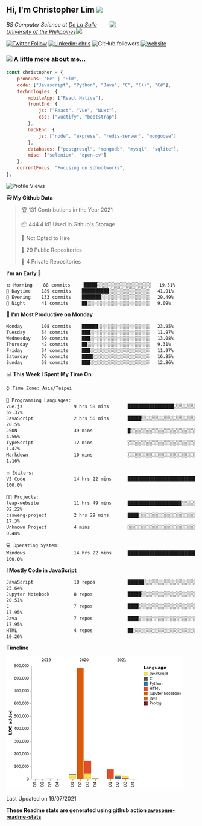 <h2>Hi, I'm Christopher Lim <img src="https://media3.giphy.com/media/r3SVtaGUukD5V6UjzP/giphy.gif" width="50" /></h2>
<img align='right' src="https://media.giphy.com/media/M9gbBd9nbDrOTu1Mqx/giphy.gif" width="230">
<p><em>BS Computer Science at <a href="https://www.dlsu.edu.ph/">De La Salle University of the Philippines</a><img src="https://media.giphy.com/media/WUlplcMpOCEmTGBtBW/giphy.gif" width="30"> 
</em></p>

[![Twitter Follow](https://img.shields.io/twitter/follow/ClovesJL?label=Follow)](https://twitter.com/intent/follow?screen_name=ClovesJL)
[![Linkedin: chris](https://img.shields.io/badge/-chris-blue?style=flat-square&logo=Linkedin&logoColor=white&link=https://www.linkedin.com/in/christopher-lim-122831183/)](https://www.linkedin.com/in/christopher-lim-122831183/)
![GitHub followers](https://img.shields.io/github/followers/cc-visionary?label=Follow&style=social)
[![website](https://img.shields.io/badge/Website-46a2f1.svg?&style=flat-square&logo=Google-Chrome&logoColor=white&link=http://christopherlim.surge.sh/)](http://christopherlim.surge.sh/)

### <img src="https://media.giphy.com/media/VgCDAzcKvsR6OM0uWg/giphy.gif" width="50"> A little more about me...  

```javascript
const christopher = {
    pronouns: "He" | "Him",
    code: ["Javascript", "Python", "Java", "C", "C++", "C#"],
    technologies: {
        mobileApp: ["React Native"],
        frontEnd: {
            js: ["React", "Vue", "Nuxt"],
            css: ["vuetify", "bootstrap"]
        },
        backEnd: {
            js: ["node", "express", "redis-server", "mongoose"]
        },
        databases: ["postgresql", "mongodb", "mysql", "sqlite"],
        misc: ["selenium", "open-cv"]
    },
    currentFocus: "Focusing on schoolworks",
};
```

<!--START_SECTION:waka-->
![Profile Views](http://img.shields.io/badge/Profile%20Views-1-blue)

**🐱 My Github Data** 

> 🏆 131 Contributions in the Year 2021
 > 
> 📦 444.4 kB Used in Github's Storage 
 > 
> 🚫 Not Opted to Hire
 > 
> 📜 29 Public Repositories 
 > 
> 🔑 4 Private Repositories  
 > 
**I'm an Early 🐤** 

```text
🌞 Morning    88 commits     █████░░░░░░░░░░░░░░░░░░░░   19.51% 
🌆 Daytime    189 commits    ██████████░░░░░░░░░░░░░░░   41.91% 
🌃 Evening    133 commits    ███████░░░░░░░░░░░░░░░░░░   29.49% 
🌙 Night      41 commits     ██░░░░░░░░░░░░░░░░░░░░░░░   9.09%

```
📅 **I'm Most Productive on Monday** 

```text
Monday       108 commits    ██████░░░░░░░░░░░░░░░░░░░   23.95% 
Tuesday      54 commits     ███░░░░░░░░░░░░░░░░░░░░░░   11.97% 
Wednesday    59 commits     ███░░░░░░░░░░░░░░░░░░░░░░   13.08% 
Thursday     42 commits     ██░░░░░░░░░░░░░░░░░░░░░░░   9.31% 
Friday       54 commits     ███░░░░░░░░░░░░░░░░░░░░░░   11.97% 
Saturday     76 commits     ████░░░░░░░░░░░░░░░░░░░░░   16.85% 
Sunday       58 commits     ███░░░░░░░░░░░░░░░░░░░░░░   12.86%

```


📊 **This Week I Spent My Time On** 

```text
⌚︎ Time Zone: Asia/Taipei

💬 Programming Languages: 
Vue.js                   9 hrs 58 mins       █████████████████░░░░░░░░   69.37% 
JavaScript               2 hrs 56 mins       █████░░░░░░░░░░░░░░░░░░░░   20.5% 
JSON                     39 mins             █░░░░░░░░░░░░░░░░░░░░░░░░   4.56% 
TypeScript               12 mins             ░░░░░░░░░░░░░░░░░░░░░░░░░   1.47% 
Markdown                 10 mins             ░░░░░░░░░░░░░░░░░░░░░░░░░   1.16%

🔥 Editors: 
VS Code                  14 hrs 22 mins      █████████████████████████   100.0%

🐱‍💻 Projects: 
leap-website             11 hrs 49 mins      ████████████████████░░░░░   82.22% 
cssweng-project          2 hrs 29 mins       ████░░░░░░░░░░░░░░░░░░░░░   17.3% 
Unknown Project          4 mins              ░░░░░░░░░░░░░░░░░░░░░░░░░   0.48%

💻 Operating System: 
Windows                  14 hrs 22 mins      █████████████████████████   100.0%

```

**I Mostly Code in JavaScript** 

```text
JavaScript               10 repos            ██████░░░░░░░░░░░░░░░░░░░   25.64% 
Jupyter Notebook         8 repos             █████░░░░░░░░░░░░░░░░░░░░   20.51% 
C                        7 repos             ████░░░░░░░░░░░░░░░░░░░░░   17.95% 
Java                     7 repos             ████░░░░░░░░░░░░░░░░░░░░░   17.95% 
HTML                     4 repos             ██░░░░░░░░░░░░░░░░░░░░░░░   10.26%

```


**Timeline**

![Chart not found](https://raw.githubusercontent.com/cc-visionary/cc-visionary/master/charts/bar_graph.png) 


 Last Updated on 19/07/2021
<!--END_SECTION:waka-->

**These Readme stats are generated using github action [awesome-readme-stats](https://github.com/anmol098/waka-readme-stats)**

